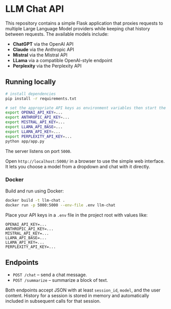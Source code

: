 # LLM Chat API

This repository contains a simple Flask application that proxies requests to
multiple Large Language Model providers while keeping chat history between
requests. The available models include:

- **ChatGPT** via the OpenAI API
- **Claude** via the Anthropic API
- **Mistral** via the Mistral API
- **LLama** via a compatible OpenAI-style endpoint
- **Perplexity** via the Perplexity API

## Running locally

```bash
# install dependencies
pip install -r requirements.txt

# set the appropriate API keys as environment variables then start the app
export OPENAI_API_KEY=...
export ANTHROPIC_API_KEY=...
export MISTRAL_API_KEY=...
export LLAMA_API_BASE=...
export LLAMA_API_KEY=...
export PERPLEXITY_API_KEY=...
python app/app.py
```

The server listens on port `5000`.

Open `http://localhost:5000/` in a browser to use the simple web interface. It
lets you choose a model from a dropdown and chat with it directly.

### Docker

Build and run using Docker:

```bash
docker build -t llm-chat .
docker run -p 5000:5000 --env-file .env llm-chat
```

Place your API keys in a `.env` file in the project root with values like:

```
OPENAI_API_KEY=...
ANTHROPIC_API_KEY=...
MISTRAL_API_KEY=...
LLAMA_API_BASE=...
LLAMA_API_KEY=...
PERPLEXITY_API_KEY=...
```

## Endpoints

- `POST /chat` – send a chat message.
- `POST /summarize` – summarize a block of text.

Both endpoints accept JSON with at least `session_id`, `model`, and the user
content. History for a session is stored in memory and automatically included
in subsequent calls for that session.
